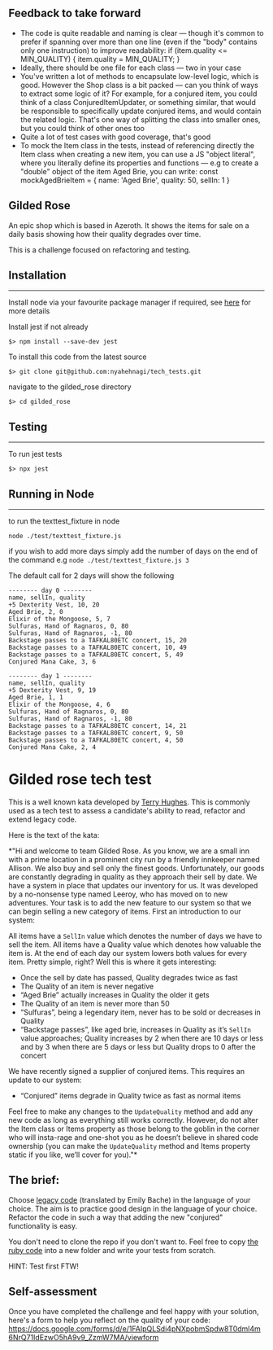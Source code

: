 ## Feedback to take forward 

- The code is quite readable and naming is clear — though it's common to prefer if spanning over more than one line (even if the "body" contains only one instruction) to improve readability:
if (item.quality <= MIN_QUALITY) {
  item.quality = MIN_QUALITY;
}
- Ideally, there should be one file for each class — two in your case
- You've written a lot of methods to encapsulate low-level logic, which is good. However the Shop class is a bit packed — can you think of ways to extract some logic of it? For example, for a conjured item, you could think of a class ConjuredItemUpdater, or something similar, that would be responsible to specifically update conjured items, and would contain the related logic. That's one way of splitting the class into smaller ones, but you could think of other ones too
- Quite a lot of test cases with good coverage, that's good
- To mock the Item class in the tests, instead of referencing directly the Item class when creating a new item, you can use a JS "object literal", where you literally define its properties and functions — e.g to create a "double" object of the item Aged Brie, you can write:
const mockAgedBrieItem = { name: 'Aged Brie', quality: 50, sellIn: 1 }



## Gilded Rose

An epic shop which is based in Azeroth. It shows the items for sale on a daily basis showing how their quality degrades over time.

This is a challenge focused on refactoring and testing. 

## Installation

---

Install node via your favourite package manager if required, see [here](https://nodejs.org/en/ "Node") for more details

Install jest if not already

```
$> npm install --save-dev jest
```

To install this code from the latest source

```
$> git clone git@github.com:nyahehnagi/tech_tests.git

```

navigate to the gilded_rose directory

```
$> cd gilded_rose
```

## Testing

---

To run jest tests

```
$> npx jest
```
## Running in Node
----
to run the texttest_fixture in node

`node ./test/texttest_fixture.js`

if you wish to add more days simply add the number of days on the end of the command e.g `node ./test/texttest_fixture.js 3`


The default call for 2 days will show the following

~~~~
-------- day 0 --------
name, sellIn, quality
+5 Dexterity Vest, 10, 20
Aged Brie, 2, 0
Elixir of the Mongoose, 5, 7
Sulfuras, Hand of Ragnaros, 0, 80
Sulfuras, Hand of Ragnaros, -1, 80
Backstage passes to a TAFKAL80ETC concert, 15, 20
Backstage passes to a TAFKAL80ETC concert, 10, 49
Backstage passes to a TAFKAL80ETC concert, 5, 49
Conjured Mana Cake, 3, 6

-------- day 1 --------
name, sellIn, quality
+5 Dexterity Vest, 9, 19
Aged Brie, 1, 1
Elixir of the Mongoose, 4, 6
Sulfuras, Hand of Ragnaros, 0, 80
Sulfuras, Hand of Ragnaros, -1, 80
Backstage passes to a TAFKAL80ETC concert, 14, 21
Backstage passes to a TAFKAL80ETC concert, 9, 50
Backstage passes to a TAFKAL80ETC concert, 4, 50
Conjured Mana Cake, 2, 4
~~~~


# Gilded rose tech test

This is a well known kata developed by [Terry Hughes](http://iamnotmyself.com/2011/02/13/refactor-this-the-gilded-rose-kata/). This is commonly used as a tech test to assess a candidate's ability to read, refactor and extend legacy code.

Here is the text of the kata:

\*"Hi and welcome to team Gilded Rose. As you know, we are a small inn with a prime location in a prominent city run by a friendly innkeeper named Allison. We also buy and sell only the finest goods. Unfortunately, our goods are constantly degrading in quality as they approach their sell by date. We have a system in place that updates our inventory for us. It was developed by a no-nonsense type named Leeroy, who has moved on to new adventures. Your task is to add the new feature to our system so that we can begin selling a new category of items. First an introduction to our system:

All items have a `SellIn` value which denotes the number of days we have to sell the item. All items have a Quality value which denotes how valuable the item is. At the end of each day our system lowers both values for every item. Pretty simple, right? Well this is where it gets interesting:

- Once the sell by date has passed, Quality degrades twice as fast
- The Quality of an item is never negative
- “Aged Brie” actually increases in Quality the older it gets
- The Quality of an item is never more than 50
- “Sulfuras”, being a legendary item, never has to be sold or decreases in Quality
- “Backstage passes”, like aged brie, increases in Quality as it’s `SellIn` value approaches; Quality increases by 2 when there are 10 days or less and by 3 when there are 5 days or less but Quality drops to 0 after the concert

We have recently signed a supplier of conjured items. This requires an update to our system:

- “Conjured” items degrade in Quality twice as fast as normal items

Feel free to make any changes to the `UpdateQuality` method and add any new code as long as everything still works correctly. However, do not alter the Item class or Items property as those belong to the goblin in the corner who will insta-rage and one-shot you as he doesn’t believe in shared code ownership (you can make the `UpdateQuality` method and Items property static if you like, we’ll cover for you)."\*

## The brief:

Choose [legacy code](https://github.com/emilybache/GildedRose-Refactoring-Kata) (translated by Emily Bache) in the language of your choice. The aim is to practice good design in the language of your choice. Refactor the code in such a way that adding the new "conjured" functionality is easy.

You don't need to clone the repo if you don't want to. Feel free to copy [the ruby code](https://github.com/emilybache/GildedRose-Refactoring-Kata/blob/main/ruby/gilded_rose.rb) into a new folder and write your tests from scratch.

HINT: Test first FTW!

## Self-assessment

Once you have completed the challenge and feel happy with your solution, here's a form to help you reflect on the quality of your code:
https://docs.google.com/forms/d/e/1FAIpQLSdi4pNXpobmSpdw8T0dml4m6NrQ71IdEzwO5hA9v9_ZzmW7MA/viewform
